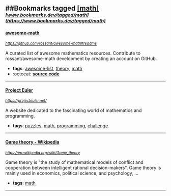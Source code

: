 ##Bookmarks tagged [[math]](https://www.bookmarks.dev?q=[math])
_<sup><sup>[www.bookmarks.dev/tagged/math](https://www.bookmarks.dev/tagged/math)</sup></sup>_
---
#### [awesome-math](https://github.com/rossant/awesome-math#readme)
_<sup>https://github.com/rossant/awesome-math#readme</sup>_

A curated list of awesome mathematics resources. Contribute to rossant/awesome-math development by creating an account on GitHub.
* **tags**: [awesome-list](../tagged/awesome-list.md), [theory](../tagged/theory.md), [math](../tagged/math.md)
* :octocat: **[source code](https://github.com/rossant/awesome-math#readme)**
---
#### [Project Euler](https://projecteuler.net/)
_<sup>https://projecteuler.net/</sup>_

A website dedicated to the fascinating world of mathematics and programming. 
* **tags**: [puzzles](../tagged/puzzles.md), [math](../tagged/math.md), [programming](../tagged/programming.md), [challenge](../tagged/challenge.md)
---
#### [Game theory - Wikipedia](https://en.wikipedia.org/wiki/Game_theory)
_<sup>https://en.wikipedia.org/wiki/Game_theory</sup>_

Game theory is "the study of mathematical models of conflict and cooperation between intelligent rational decision-makers". Game theory is mainly used in economics, political science, and psychology, ...
* **tags**: [math](../tagged/math.md)
---
